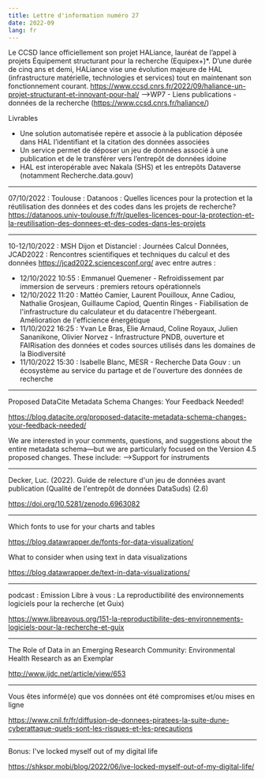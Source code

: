 ```yaml
---
title: Lettre d'information numéro 27
date: 2022-09
lang: fr
---
```


Le CCSD lance officiellement son projet HALiance, lauréat de l’appel à projets Équipement structurant pour la recherche (Equipex+)*. D’une durée de cinq ans et demi, HALiance vise une évolution majeure de HAL (infrastructure matérielle, technologies et  services) tout en maintenant son fonctionnement courant.
<https://www.ccsd.cnrs.fr/2022/09/haliance-un-projet-structurant-et-innovant-pour-hal/>
-->WP7 - Liens publications - données de la recherche (<https://www.ccsd.cnrs.fr/haliance/>)

Livrables
- Une solution automatisée repère et associe à la publication déposée dans HAL l’identifiant et la citation des données associées
- Un service permet de déposer un jeu de données associé à une publication et de le transférer vers l’entrepôt de données idoine
- HAL est interopérable avec Nakala (SHS) et les entrepôts Dataverse (notamment Recherche.data.gouv)

--------------------

07/10/2022 : Toulouse : Datanoos : Quelles licences pour la protection et la réutilisation des données et des codes dans les projets de recherche? 
<https://datanoos.univ-toulouse.fr/fr/quelles-licences-pour-la-protection-et-la-reutilisation-des-donnees-et-des-codes-dans-les-projets>

--------------------

10-12/10/2022 : MSH Dijon et Distanciel : Journées Calcul Données, JCAD2022 : Rencontres scientifiques et techniques du calcul et des données
<https://jcad2022.sciencesconf.org/>
avec entre autres :
- 12/10/2022 10:55 : Emmanuel Quemener - Refroidissement par immersion de serveurs : premiers retours opérationnels
- 12/10/2022 11:20 : Mattéo Camier, Laurent Pouilloux, Anne Cadiou, Nathalie Grosjean, Guillaume Capiod, Quentin Ringes - Fiabilisation de l'infrastructure du calculateur et du datacentre l'hébergeant. Amélioration de l'efficience énergétique
- 11/10/2022 16:25 : Yvan Le Bras, Elie Arnaud, Coline Royaux, Julien Sananikone, Olivier Norvez - Infrastructure PNDB, ouverture et FAIRisation des données et codes sources utilisés dans les domaines de la Biodiversité
- 11/10/2022 15:30 : Isabelle Blanc, MESR - Recherche Data Gouv : un écosystème au service du partage et de l'ouverture des données de recherche

--------------------

Proposed DataCite Metadata Schema Changes: Your Feedback Needed!

<https://blog.datacite.org/proposed-datacite-metadata-schema-changes-your-feedback-needed/>

We are interested in your comments, questions, and suggestions about the entire metadata schema—but we are particularly focused on the Version 4.5 proposed changes. These include:
-->Support for instruments

--------------------

Decker, Luc. (2022). Guide de relecture d'un jeu de données avant publication (Qualité de l'entrepôt de données DataSuds) (2.6)

<https://doi.org/10.5281/zenodo.6963082>

--------------------

Which fonts to use for your charts and tables

<https://blog.datawrapper.de/fonts-for-data-visualization/>

What to consider when using text in data visualizations

<https://blog.datawrapper.de/text-in-data-visualizations/>

--------------------

podcast : Emission Libre à vous : La reproductibilité des environnements logiciels pour la recherche (et Guix)

<https://www.libreavous.org/151-la-reproductibilite-des-environnements-logiciels-pour-la-recherche-et-guix>

--------------------

The Role of Data in an Emerging Research Community:
Environmental Health Research as an Exemplar 

<http://www.ijdc.net/article/view/653>

--------------------

Vous êtes informé(e) que vos données ont été compromises et/ou mises en ligne

<https://www.cnil.fr/fr/diffusion-de-donnees-piratees-la-suite-dune-cyberattaque-quels-sont-les-risques-et-les-precautions>

--------------------

Bonus:
I've locked myself out of my digital life

<https://shkspr.mobi/blog/2022/06/ive-locked-myself-out-of-my-digital-life/>

